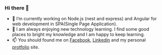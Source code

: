 ### Hi there 👋

- 🔭 I’m currently working on Node.js (nest and express) and Angular for web development in SPA(Single Page Application).
- 🌱 I am always enjoying new technology learning. I find some good places to bright my knowledge and I am happy to keep learning.
- 📫 You should found me on [Facebook](https://www.facebook.com/samiulislamw.w.w/), [Linkedin](https://www.linkedin.com/in/samiul-islam-8775b615b/) and my personal [protfolio](https://samiul-protfolio.herokuapp.com/) site.

<!--
**samiulislamakash/samiulislamakash** is a ✨ _special_ ✨ repository because its `README.md` (this file) appears on your GitHub profile.

Here are some ideas to get you started:

- 🔭 I’m currently working on ...
- 🌱 I’m currently learning ...
- 👯 I’m looking to collaborate on ...
- 🤔 I’m looking for help with ...
- 💬 Ask me about ...
- 📫 How to reach me: ...
- 😄 Pronouns: ...
- ⚡ Fun fact: ...
-->

